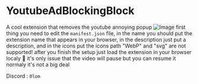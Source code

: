 # YoutubeAdBlockingBlock

A cool extension that removes the youtube annoying popup
![Image](https://www.malwarebytes.com/blog/news/2023/05/easset_upload_file84079_266043_e.jpg)
first thing you need to edit the `manifest.json` file, in the name you should put the extension name that appears in your browser, in the description just put a description, and in the icons put the icons path "WebP" and "svg" are not supported!
after you finish the setup just load the extension in your browser localy 🫡
it's only issue that the video will pause but you can resume it normaly it's not a big deal

Discord : `0lom`
